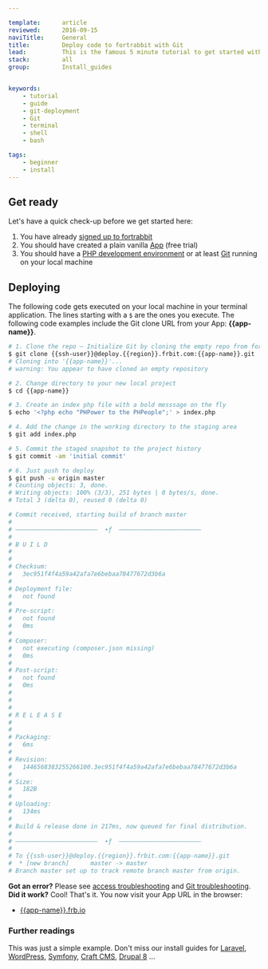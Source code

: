 ```yaml
---

template:      article
reviewed:      2016-09-15
naviTitle:     General
title:         Deploy code to fortrabbit with Git
lead:          This is the famous 5 minute tutorial to get started with fortrabbit. See how fast and easy you can get your code up and running.
stack:         all
group:         Install_guides


keywords:
    - tutorial
    - guide
    - git-deployment
    - Git
    - terminal
    - shell
    - bash

tags:
    - beginner
    - install
---
```


## Get ready

Let's have a quick check-up before we get started here:

1. You have already [signed up to fortrabbit](https//dashboard.fortrabbit.com/signup)
2. You should have created a plain vanilla [App](app) (free trial)
3. You should have a [PHP development environment](/local-development) or at least [Git](/git) running on your local machine



## Deploying

The following code gets executed on your local machine in your terminal application. The lines starting with a `$` are the ones you execute. The following code examples include the Git clone URL from your App: **{{app-name}}**.

```bash
# 1. Clone the repo — Initialize Git by cloning the empty repo from fortrabbit
$ git clone {{ssh-user}}@deploy.{{region}}.frbit.com:{{app-name}}.git
# Cloning into '{{app-name}}'...
# warning: You appear to have cloned an empty repository

# 2. Change directory to your new local project
$ cd {{app-name}}

# 3. Create an index php file with a bold messsage on the fly
$ echo '<?php echo "PHPower to the PHPeople";' > index.php

# 4. Add the change in the working directory to the staging area
$ git add index.php

# 5. Commit the staged snapshot to the project history
$ git commit -am 'initial commit'

# 6. Just push to deploy
$ git push -u origin master
# Counting objects: 3, done.
# Writing objects: 100% (3/3), 251 bytes | 0 bytes/s, done.
# Total 3 (delta 0), reused 0 (delta 0)

# Commit received, starting build of branch master
# 
# –––––––––––––––––––––––  ∙ƒ  –––––––––––––––––––––––
# 
# B U I L D
# 
# 
# Checksum:
#   3ec951f4f4a59a42afa7e6bebaa78477672d3b6a
# 
# Deployment file:
#   not found
# 
# Pre-script:
#   not found
#   0ms
# 
# Composer:
#   not executing (composer.json missing)
#   0ms
# 
# Post-script:
#   not found
#   0ms
# 
# 
# 
# R E L E A S E
# 
# 
# Packaging:
#   6ms
# 
# Revision:
#   1446568383255266100.3ec951f4f4a59a42afa7e6bebaa78477672d3b6a
# 
# Size:
#   182B
# 
# Uploading:
#   134ms
# 
# Build & release done in 217ms, now queued for final distribution.
# 
# –––––––––––––––––––––––  ∙ƒ  –––––––––––––––––––––––
# 
# To {{ssh-user}}@deploy.{{region}}.frbit.com:{{app-name}}.git
#  * [new branch]      master -> master
# Branch master set up to track remote branch master from origin.
```
**Got an error?** Please see [access troubleshooting](/access-methods#toc-troubleshooting) and [Git troubleshooting](/git).  
**Did it work?** Cool! That's it. You now visit your App URL in the browser:

* [{{app-name}}.frb.io](https://{{app-name}}.frb.io)

### Further readings

This was just a simple example. Don't miss our install guides for [Laravel](install-laravel), [WordPress](install-wordpress), [Symfony](install-symfony), [Craft CMS](install-craft), [Drupal 8](install-drupal-8) …
